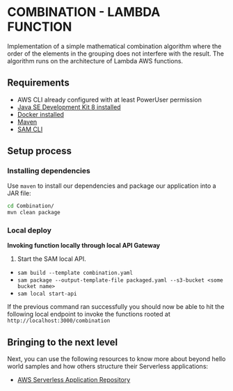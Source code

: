 # COMBINATION - LAMBDA FUNCTION

Implementation of a simple mathematical combination algorithm where the order of the elements in the grouping does not interfere with the result. The algorithm runs on the architecture of Lambda AWS functions.

## Requirements

* AWS CLI already configured with at least PowerUser permission
* [Java SE Development Kit 8 installed](http://www.oracle.com/technetwork/java/javase/downloads/jdk8-downloads-2133151.html)
* [Docker installed](https://www.docker.com/community-edition)
* [Maven](https://maven.apache.org/install.html)
* [SAM CLI](https://github.com/awslabs/aws-sam-cli)

## Setup process

### Installing dependencies

Use `maven` to install our dependencies and package our application into a JAR file:
```bash
cd Combination/
mvn clean package
```

### Local deploy

**Invoking function locally through local API Gateway**
1. Start the SAM local API.
 - `sam build --template combination.yaml`
 - `sam package --output-template-file packaged.yaml --s3-bucket <some bucket name>`
 - `sam local start-api`


If the previous command ran successfully you should now be able to hit the following local endpoint to
invoke the functions rooted at `http://localhost:3000/combination`

## Bringing to the next level

Next, you can use the following resources to know more about beyond hello world samples and how others
structure their Serverless applications:

* [AWS Serverless Application Repository](https://aws.amazon.com/serverless/serverlessrepo/)

